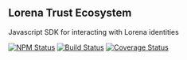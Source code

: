 ## Lorena Trust Ecosystem

Javascript SDK for interacting with Lorena identities

<a href="https://www.npmjs.com/package/lerna"><img alt="NPM Status" src="https://img.shields.io/npm/v/lerna.svg?style=flat"></a>
[![Build Status](https://travis-ci.com/caelumlabs/lorena.svg?branch=master)](https://travis-ci.com/caelumlabs/lorena)
[![Coverage Status](https://coveralls.io/repos/github/caelumlabs/lorena/badge.svg?branch=master)](https://coveralls.io/github/caelumlabs/lorena?branch=master)

